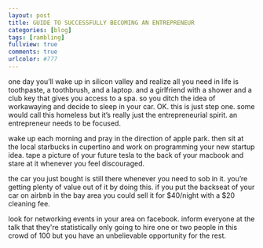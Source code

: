```yaml
---
layout: post
title: GUIDE TO SUCCESSFULLY BECOMING AN ENTREPRENEUR 	
categories: [blog]
tags: [rambling]
fullview: true
comments: true
urlcolor: #777
---
```


one day you’ll wake up in silicon valley and realize all you need in life is toothpaste, a toothbrush, and a laptop. and a girlfriend with a shower and a club key that gives you access to a spa. so you ditch the idea of workawaying and decide to sleep in your car. OK. this is just step one. some would call this homeless but it’s really just the entrepreneurial spirit. an entrepreneur needs to be focused.

wake up each morning and pray in the direction of apple park. then sit at the local starbucks in cupertino and work on programming your new startup idea. tape a picture of your future tesla to the back of your macbook and stare at it whenever you feel discouraged.

the car you just bought is still there whenever you need to sob in it. you’re getting plenty of value out of it by doing this. if you put the backseat of your car on airbnb in the bay area you could sell it for \$40/night with a $20 cleaning fee. 

look for networking events in your area on facebook. inform everyone at the talk that they're statistically only going to hire one or two people in this crowd of 100 but you have an unbelievable opportunity for the rest.